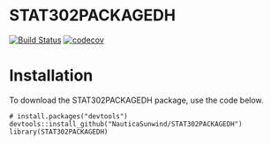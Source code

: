 # STAT302PACKAGEDH
[![Build Status](https://travis-ci.com/NauticaSunwind/STAT302PACKAGEDH.svg?branch=master)](https://travis-ci.com/NauticaSunwind/STAT302PACKAGEDH)
[![codecov](https://codecov.io/gh/NauticaSunwind/STAT302PACKAGEDH/branch/master/graph/badge.svg)](https://codecov.io/gh/NauticaSunwind/STAT302PACKAGEDH)
# Installation
To download the STAT302PACKAGEDH package, use the code below.
```{r}
# install.packages("devtools")
devtools::install_github("NauticaSunwind/STAT302PACKAGEDH")
library(STAT302PACKAGEDH)
```
